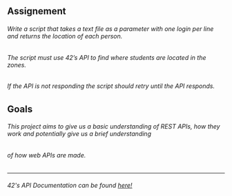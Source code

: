 ## Assignement
###### Write a script that takes a text file as a parameter with one login per line and returns the location of each person.
###### The script must use 42’s API to find where students are located in the zones.
###### If the API is not responding the script should retry until the API responds.

## Goals
###### This project aims to give us a basic understanding of REST APIs, how they work and potentially give us a brief understanding
###### of how web APIs are made.

----

###### _42's API Documentation can be found [here!](https://api.intra.42.fr/apidoc)_
